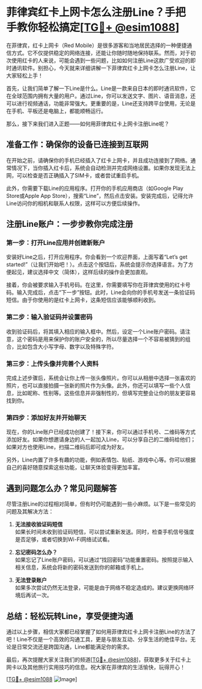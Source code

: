 # 菲律宾红卡上网卡怎么注册Line？手把手教你轻松搞定[[TG💪+ @esim1088](https://t.me/s/esim1088)]

在菲律宾，红卡上网卡（Red Mobile）是很多游客和当地居民选择的一种便捷通信方式。它不仅提供稳定的网络连接，还能让你随时随地保持联系。然而，对于初次使用红卡的人来说，可能会遇到一些问题，比如如何注册Line这款广受欢迎的即时通讯软件。别担心，今天就来详细讲解一下菲律宾红卡上网卡怎么注册Line，让大家轻松上手！

首先，让我们简单了解一下Line是什么。Line是一款来自日本的即时通讯软件，它在全球范围内拥有大量的用户。通过Line，你可以发送文字、图片、语音消息，还可以进行视频通话，功能非常强大。更重要的是，Line还支持跨平台使用，无论是在手机、平板还是电脑上，都能顺畅运行。

那么，接下来我们进入正题——如何用菲律宾红卡上网卡注册Line呢？

## 准备工作：确保你的设备已连接到互联网

在开始之前，请确保你的手机已经插入了红卡上网卡，并且成功连接到了网络。通常情况下，当你插入红卡后，系统会自动检测并完成网络设置。如果你发现无法上网，可以检查是否正确插入了SIM卡，或者尝试重启手机。

此外，你需要下载Line的应用程序。打开你的手机应用商店（如Google Play Store或Apple App Store），搜索“Line”，然后点击安装。安装完成后，记得允许Line访问你的相机和联系人权限，这样可以方便后续操作。

## 注册Line账户：一步步教你完成注册

### 第一步：打开Line应用并创建新账户

安装好Line之后，打开应用程序。你会看到一个欢迎界面，上面写着“Let’s get started!”（让我们开始吧！）。点击这个按钮后，系统会提示你选择语言。为了方便起见，建议选择中文（简体），这样后续的操作会更加直观。

接着，你会被要求输入手机号码。在这里，你需要填写你在菲律宾使用的红卡号码。输入完成后，点击“下一步”按钮。此时，Line会向你的手机号发送一条验证码短信。由于你使用的是红卡上网卡，这条短信应该能够顺利收到。

### 第二步：输入验证码并设置密码

收到验证码后，将其填入相应的输入框中。然后，设定一个Line账户密码。请注意，这个密码是用来保护你的账户安全的，所以尽量选择一个不容易被猜到的组合，比如包含大小写字母、数字以及特殊字符。

### 第三步：上传头像并完善个人资料

完成上述步骤后，系统会让你上传一张头像照片。你可以从相册中选择一张喜欢的照片，也可以直接拍摄一张新的照片作为头像。此外，你还可以填写一些个人信息，比如昵称、性别等。这些信息并非强制性的，但填写完整会让你的朋友更容易找到你。

### 第四步：添加好友并开始聊天

现在，你的Line账户已经成功创建了！接下来，你可以通过手机号、二维码等方式添加好友。如果你想邀请身边的人一起加入Line，可以分享自己的二维码给他们；如果对方也使用Line，扫描二维码后即可成为好友。

另外，Line内置了许多有趣的功能，例如表情包、贴纸、游戏中心等。你可以根据自己的喜好随意探索这些功能，让聊天体验变得更加丰富。

## 遇到问题怎么办？常见问题解答

尽管注册Line的过程相对简单，但有时仍可能遇到一些小麻烦。以下是一些常见的问题及其解决方法：

1. **无法接收验证码短信**  
   如果长时间未收到验证码短信，可以尝试重新发送。同时，检查手机信号强度是否足够，或者切换到Wi-Fi网络试试看。

2. **忘记密码怎么办？**  
   如果忘记了Line账户密码，可以通过“找回密码”功能重置密码。按照提示输入相关信息，系统会将新的密码发送到你的邮箱或手机上。

3. **无法登录账户**  
   如果多次尝试仍然无法登录，可能是由于网络不稳定造成的。建议更换网络环境后再试一次。

## 总结：轻松玩转Line，享受便捷沟通

通过以上步骤，相信大家都已经掌握了如何用菲律宾红卡上网卡注册Line的方法了吧！Line不仅是一个高效的沟通工具，更是与朋友互动、分享生活的绝佳平台。无论是日常交流还是跨国沟通，Line都能满足你的需求。

最后，再次提醒大家关注我们的频道[[TG💪+ @esim1088](https://t.me/s/esim1088)]，获取更多关于红卡上网卡以及其他旅行实用技巧的信息。祝大家在菲律宾的生活愉快，玩得开心！

[[TG💪+ @esim1088](https://t.me/s/esim1088) ![Image](https://i.postimg.cc/4NQfJmqS/Snipaste-2025-05-13-00-14-12.png)]